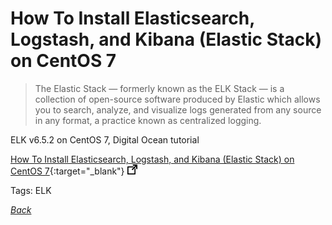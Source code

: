 # How To Install Elasticsearch, Logstash, and Kibana (Elastic Stack) on CentOS 7

> The Elastic Stack — formerly known as the ELK Stack — is a collection of open-source software produced by Elastic which allows you to search, analyze, and visualize logs generated from any source in any format, a practice known as centralized logging.

ELK v6.5.2 on CentOS 7, Digital Ocean tutorial

[How To Install Elasticsearch, Logstash, and Kibana (Elastic Stack) on CentOS 7](https://www.digitalocean.com/community/tutorials/how-to-install-elasticsearch-logstash-and-kibana-elastic-stack-on-centos-7){:target="_blank"} ![external redirect](../../img/ext-redir.png)

Tags: ELK

[_Back_](../)
